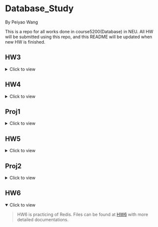 # Database\_Study

By Peiyao Wang

This is a repo for all works done in course5200(Database) in NEU.
All HW will be submitted using this repo, and this README will be updated when new HW is finished.

## HW3

<details>
    <summary>Click to view</summary>

> HW 3 is a practice of SQLite3. The files are in directory [HW3](./HW3/README.md) with more detailed documentations.
</details>

## HW4
<details>
    <summary>Click to view</summary>

> HW 4 is also a practice of SQLite3. The files are in directory [HW4](./HW4/README.md) with more detailed documentations.
</details>

## Proj1
<details>
    <summary>Click to view</summary>

> Proj 1 is a project of whole end-to-end practice, from topic selection to "user" demand analyze to relational model building to database construction. Files can be found at [Proj1](./Proj1/README.md) with more detailed documentations.
</details>

## HW5
<details>
    <summary>Click to view</summary>

> HW5 is practicing of MongoDB. Files can be found at [HW5](./HW5/README.md) with more detailed documentations.
</details>

## Proj2
<details>
    <summary>Click to view</summary>

> Proj2 is a project about MongoDB. Files can be found at [Proj2](./Proj2/README.md) with more detailed documentations.
</details>

## HW6
<details open>
    <summary>Click to view</summary>

> HW6 is practicing of Redis. Files can be found at [HW6](./HW6/README.md) with more detailed documentations.
</details>
